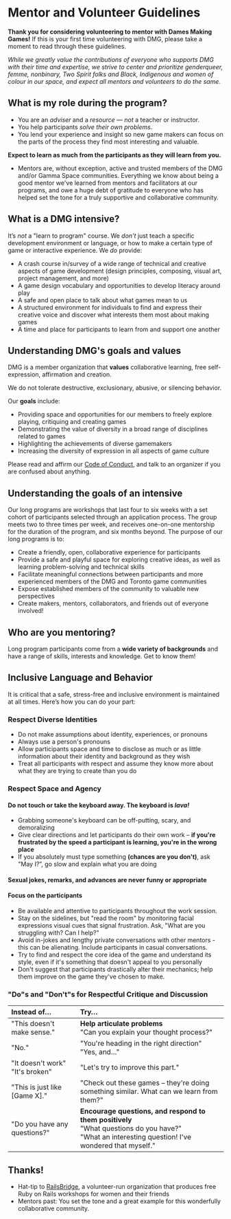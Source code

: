 # Mentor and Volunteer Guidelines

**Thank you for considering volunteering to mentor with Dames Making Games!** If this is your first time volunteering with DMG, please take a moment to read through these guidelines.

_While we greatly value the contributions of everyone who supports DMG with their time and expertise, we strive to center and prioritize genderqueer, femme, nonbinary, Two Spirit folks and Black, Indigenous and women of colour in our space, and expect all mentors and volunteers to do the same._

## What is my role during the program?

* You are an _adviser_ and a _resource_ — _not_ a teacher or instructor.
* You help participants _solve their own problems_.
* You lend your experience and insight so new game makers can focus on the parts of the process they find most interesting and valuable.

**Expect to learn as much from the participants as they will learn from you.**

* Mentors are, without exception, active and trusted members of the DMG and/or Gamma Space communities. Everything we know about being a good mentor we've learned from mentors and facilitators at our programs, and owe a huge debt of gratitude to everyone who has helped set the tone for a truly supportive and collaborative community.

## What is a DMG intensive?

It’s _not_ a "learn to program" course. We _don’t_ just teach a specific development environment or language, or how to make a certain type of game or interactive experience. We _do_ provide:

* A crash course in/survey of a wide range of technical and creative aspects of game development \(design principles, composing, visual art, project management, and more\)
* A game design vocabulary and opportunities to develop literacy around play
* A safe and open place to talk about what games mean to us
* A structured environment for individuals to find and express their creative voice and discover what interests them most about making games
* A time and place for participants to learn from and support one another

## Understanding DMG's goals and values

DMG is a member organization that **values** collaborative learning, free self-expression, affirmation and creation.

We do not tolerate destructive, exclusionary, abusive, or silencing behavior.

Our **goals** include:

* Providing space and opportunities for our members to freely explore playing, critiquing and creating games
* Demonstrating the value of diversity in a broad range of disciplines related to games
* Highlighting the achievements of diverse gamemakers
* Increasing the diversity of expression in all aspects of game culture

Please read and affirm our [Code of Conduct](/code-of-conduct/code-of-conduct.md), and talk to an organizer if you are confused about anything.

## Understanding the goals of an intensive

Our long programs are workshops that last four to six weeks with a set cohort of participants selected through an application process. The group meets two to three times per week, and receives one-on-one mentorship for the duration of the program, and six months beyond. The purpose of our long programs is to:

* Create a friendly, open, collaborative experience for participants
* Provide a safe and playful space for exploring creative ideas, as well as learning problem-solving and technical skills
* Facilitate meaningful connections between participants and more experienced members of the DMG and Toronto game communities
* Expose established members of the community to valuable new perspectives
* Create makers, mentors, collaborators, and friends out of everyone involved!

## Who are you mentoring?

Long program participants come from a **wide variety of backgrounds** and have a range of skills, interests and knowledge. Get to know them!

## Inclusive Language and Behavior

It is critical that a safe, stress-free and inclusive environment is maintained at all times. Here’s how you can do your part:

### Respect Diverse Identities

* Do not make assumptions about identity, experiences, or pronouns
* Always use a person's pronouns
* Allow participants space and time to disclose as much or as little information about their identity and background as they wish
* Treat all participants with respect and assume they know more about what they are trying to create than you do

### Respect Space and Agency

#### Do not touch or take the keyboard away. The keyboard is _lava!_

* Grabbing someone's keyboard can be off-putting, scary, and demoralizing
* Give clear directions and let participants do their own work – **if you're frustrated by the speed a participant is learning, you're in the wrong place**
* If you absolutely must type something **\(chances are you don't\)**, ask "May I?”, go slow and explain what you are doing

#### Sexual jokes, remarks, and advances are never funny or appropriate

#### Focus on the participants

* Be available and attentive to participants throughout the work session.
* Stay on the sidelines, but "read the room" by monitoring facial expressions visual cues that signal frustration. Ask, "What are you struggling with? Can I help?"
* Avoid in-jokes and lengthy private conversations with other mentors - this can be alienating. Include participants in casual conversations.
* Try to find and respect the core idea of the game and understand its style, even if it's something that doesn't appeal to you personally
* Don't suggest that participants drastically alter their mechanics; help them improve on the game they've chosen to make.


### "Do"s and "Don't"s for Respectful Critique and Discussion

| Instead of… | Try… |
| :--- | :--- |
| "This doesn't make sense." | **Help articulate problems** <br> "Can you explain your thought process?" |
| "No." | "You're heading in the right direction" <br> "Yes, and…" |
| "It doesn't work" <br> "It's broken" | "Let's try to improve this part." |
| "This is just like \[Game X\]." | "Check out these games – they're doing something similar. What can we learn from them?" |
| "Do you have any questions?" | **Encourage questions, and respond to them positively** <br> "What questions do you have?" <br> "What an interesting question! I've wondered that myself." |


## Thanks!

* Hat-tip to [RailsBridge](http://workshops.railsbridge.org/), a volunteer-run organization that produces free Ruby on Rails workshops for women and their friends
* Mentors past: You set the tone and a great example for this wonderfully collaborative community.



